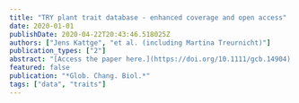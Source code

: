 ```yaml
---
title: "TRY plant trait database - enhanced coverage and open access"
date: 2020-01-01
publishDate: 2020-04-22T20:43:46.518025Z
authors: ["Jens Kattge", "et al. (including Martina Treurnicht)"]
publication_types: ["2"]
abstract: "[Access the paper here.](https://doi.org/10.1111/gcb.14904) Plant traits-the morphological, anatomical, physiological, biochemical and phenological characteristics of plants-determine how plants respond to environmental factors, affect other trophic levels, and influence ecosystem properties and their benefits and detriments to people. Plant trait data thus represent the basis for a vast area of research spanning from evolutionary biology, community and functional ecology, to biodiversity conservation, ecosystem and landscape management, restoration, biogeography and earth system modelling. Since its foundation in 2007, the TRY database of plant traits has grown continuously. It now provides unprecedented data coverage under an open access data policy and is the main plant trait database used by the research community worldwide. Increasingly, the TRY database also supports new frontiers of trait-based plant research, including the identification of data gaps and the subsequent mobilization or measurement of new data. To support this development, in this article we evaluate the extent of the trait data compiled in TRY and analyse emerging patterns of data coverage and representativeness. Best species coverage is achieved for categorical traits-almost complete coverage for 'plant growth form'. However, most traits relevant for ecology and vegetation modelling are characterized by continuous intraspecific variation and trait-environmental relationships. These traits have to be measured on individual plants in their respective environment. Despite unprecedented data coverage, we observe a humbling lack of completeness and representativeness of these continuous traits in many aspects. We, therefore, conclude that reducing data gaps and biases in the TRY database remains a key challenge and requires a coordinated approach to data mobilization and trait measurements. This can only be achieved in collaboration with other initiatives."
featured: false
publication: "*Glob. Chang. Biol.*"
tags: ["data", "traits"]
---
```


